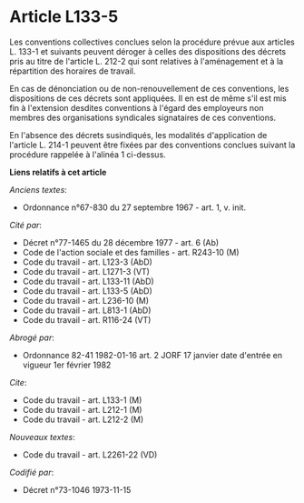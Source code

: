# Article L133-5

Les conventions collectives conclues selon la procédure prévue aux articles L. 133-1 et suivants peuvent déroger à celles des
dispositions des décrets pris au titre de l'article L. 212-2 qui sont relatives à l'aménagement et à la répartition des
horaires de travail.

En cas de dénonciation ou de non-renouvellement de ces conventions, les dispositions de ces décrets sont appliquées. Il en
est de même s'il est mis fin à l'extension desdites conventions à l'égard des employeurs non membres des organisations
syndicales signataires de ces conventions.

En l'absence des décrets susindiqués, les modalités d'application de l'article L. 214-1 peuvent être fixées par des
conventions conclues suivant la procédure rappelée à l'alinéa 1 ci-dessus.

**Liens relatifs à cet article**

_Anciens textes_:

  - Ordonnance n°67-830 du 27 septembre 1967 - art. 1, v. init.

_Cité par_:

  - Décret n°77-1465 du 28 décembre 1977 - art. 6 (Ab)
  - Code de l'action sociale et des familles - art. R243-10 (M)
  - Code du travail - art. L123-3 (AbD)
  - Code du travail - art. L1271-3 (VT)
  - Code du travail - art. L133-11 (AbD)
  - Code du travail - art. L133-5 (AbD)
  - Code du travail - art. L236-10 (M)
  - Code du travail - art. L813-1 (AbD)
  - Code du travail - art. R116-24 (VT)

_Abrogé par_:

  - Ordonnance 82-41 1982-01-16 art. 2 JORF 17 janvier date d'entrée en vigueur 1er février 1982

_Cite_:

  - Code du travail - art. L133-1 (M)
  - Code du travail - art. L212-1 (M)
  - Code du travail - art. L212-2 (M)

_Nouveaux textes_:

  - Code du travail - art. L2261-22 (VD)

_Codifié par_:

  - Décret n°73-1046 1973-11-15
